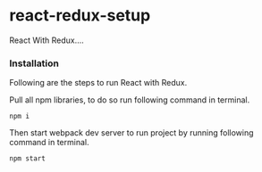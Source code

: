 # react-redux-setup
React With  Redux....

### Installation

Following are the steps to run React with Redux.


Pull all npm libraries, to do so run following command in terminal.

`````````
npm i
`````````

Then start webpack dev server to run project by running following command in terminal.

`````````
npm start
`````````